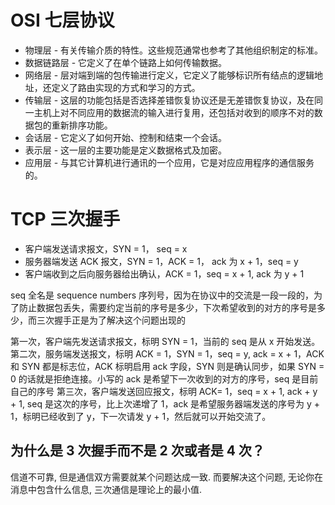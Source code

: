 # OSI 七层协议

- 物理层 - 有关传输介质的特性。这些规范通常也参考了其他组织制定的标准。
- 数据链路层 - 它定义了在单个链路上如何传输数据。
- 网络层 - 层对端到端的包传输进行定义，它定义了能够标识所有结点的逻辑地址，还定义了路由实现的方式和学习的方式。
- 传输层 - 这层的功能包括是否选择差错恢复协议还是无差错恢复协议，及在同一主机上对不同应用的数据流的输入进行复用，还包括对收到的顺序不对的数据包的重新排序功能。
- 会话层 - 它定义了如何开始、控制和结束一个会话。
- 表示层 - 这一层的主要功能是定义数据格式及加密。
- 应用层 - 与其它计算机进行通讯的一个应用，它是对应应用程序的通信服务的。

# TCP 三次握手

- 客户端发送请求报文，SYN = 1， seq = x
- 服务器端发送 ACK 报文，SYN = 1，ACK = 1， ack 为 x + 1，seq = y
- 客户端收到之后向服务器给出确认，ACK = 1，seq = x + 1, ack 为 y + 1

seq 全名是 sequence numbers 序列号，因为在协议中的交流是一段一段的，为了防止数据包丢失，需要约定当前的序号是多少，下次希望收到的对方的序号是多少，而三次握手正是为了解决这个问题出现的

第一次，客户端先发送请求报文，标明 SYN = 1，当前的 seq 是从 x 开始发送。
第二次，服务端发送报文，标明 ACK = 1，SYN = 1，seq = y, ack = x + 1，ACK 和 SYN 都是标志位，ACK 标明启用 ack 字段，SYN 则是确认同步，如果 SYN = 0 的话就是拒绝连接。小写的 ack 是希望下一次收到的对方的序号，seq 是目前自己的序号
第三次，客户端发送回应报文，标明 ACK= 1，seq = x + 1, ack + y + 1, seq 是这次的序号，比上次递增了 1，ack 是希望服务器端发送的序号为 y + 1，标明已经收到了 y，下一次请发 y + 1，然后就可以开始交流了。

## 为什么是 3 次握手而不是 2 次或者是 4 次？

信道不可靠, 但是通信双方需要就某个问题达成一致. 而要解决这个问题, 无论你在消息中包含什么信息, 三次通信是理论上的最小值.
